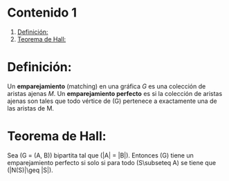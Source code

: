 <script src='https://cdn.mathjax.org/mathjax/latest/MathJax.js?config=TeX-AMS-MML_HTMLorMML'></script> 

# Contenido 1

1.  [Definición:](#org8fd1ca1)
2.  [Teorema de Hall:](#orgd875cd1)



<a id="org8fd1ca1"></a>

# Definición:

Un **emparejamiento** (matching) en una gráfica $G$ es una colección de
aristas ajenas $M$. 
Un **emparejamiento perfecto** es  si la colección de aristas
ajenas son tales que todo vértice de \(G\) pertenece a
exactamente una de las aristas de M.  


<a id="orgd875cd1"></a>

# Teorema de Hall:

Sea \(G = (A, B)\) bipartita tal que \(|A| = |B|\). Entonces \(G\)
tiene un emparejamiento perfecto si solo si para todo \(S\subseteq A\)
se tiene que \(|N(S)|\geq |S|\).


